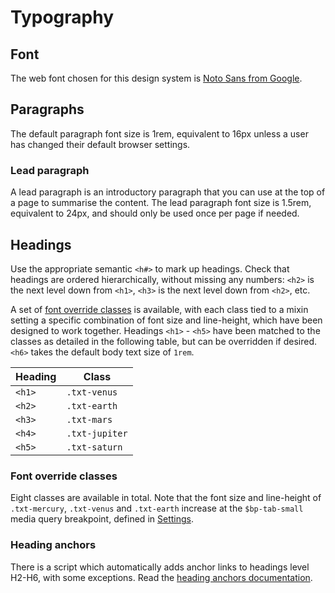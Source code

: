 # Typography

## Font

The web font chosen for this design system is [Noto Sans from Google](https://www.google.com/get/noto/).

## Paragraphs

The default paragraph font size is 1rem, equivalent to 16px unless a user has changed their default browser settings.

### Lead paragraph

A lead paragraph is an introductory paragraph that you can use at the top of a page to summarise the content. The lead paragraph font size is 1.5rem, equivalent to 24px, and should only be used once per page if needed.

<example title="Lead paragraph" src="components/lead.html.twig" />

## Headings

Use the appropriate semantic `<h#>` to mark up headings. Check that headings are ordered hierarchically, without missing any numbers: `<h2>` is the next level down from `<h1>`, `<h3>` is the next level down from `<h2>`, etc.

A set of [font override classes](#font-override-classes) is available, with each class tied to a mixin setting a specific combination of font size and line-height, which have been designed to work together. Headings `<h1>` - `<h5>` have been matched to the classes as detailed in the following table, but can be overridden if desired. `<h6>` takes the default body text size of `1rem`.

Heading | Class
------- | -----
`<h1>`  | `.txt-venus`
`<h2>`  | `.txt-earth`
`<h3>`  | `.txt-mars`
`<h4>`  | `.txt-jupiter`
`<h5>`  | `.txt-saturn`

### Font override classes

Eight classes are available in total. Note that the font size and line-height of `.txt-mercury`, `.txt-venus` and `.txt-earth` increase at the `$bp-tab-small` media query breakpoint, defined in [Settings](../settings/README.md).

<example title="Font override classes" src="components/font-overrides.html.twig" />

### Heading anchors

There is a script which automatically adds anchor links to headings level H2-H6, with some exceptions. Read the [heading anchors documentation](../scripts/heading-anchors.md).